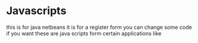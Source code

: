 # Javascripts
this is for java netbeans it is for a register form you can change some code if you want
these are java scripts form certain applications like
